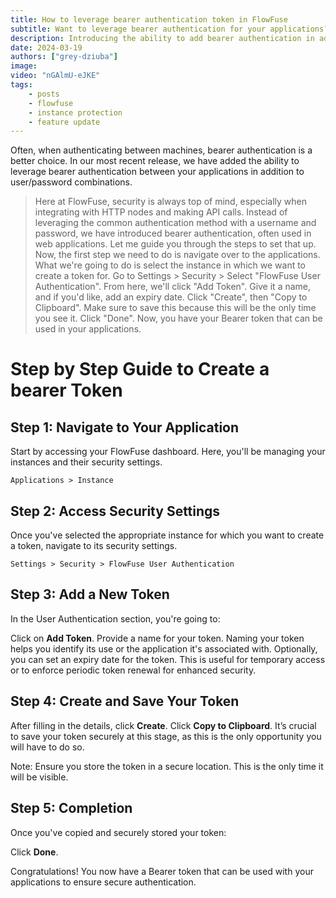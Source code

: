 ```yaml
---
title: How to leverage bearer authentication token in FlowFuse
subtitle: Want to leverage bearer authentication for your applications?
description: Introducing the ability to add bearer authentication in addition to existing security options.
date: 2024-03-19
authors: ["grey-dziuba"]
image: 
video: "nGAlmU-eJKE"
tags:
    - posts
    - flowfuse
    - instance protection
    - feature update
---
```


Often, when authenticating between machines, bearer authentication is a better choice. In our most recent release, we have added the ability to leverage bearer authentication between your applications in addition to user/password combinations.

<!--more-->


> Here at FlowFuse, security is always top of mind, especially when integrating with HTTP nodes and making API calls. Instead of leveraging the common authentication method with a username and password, we have introduced bearer authentication, often used in web applications. Let me guide you through the steps to set that up.
> Now, the first step we need to do is navigate over to the applications. What we're going to do is select the instance in which we want to create a token for. Go to Settings > Security > Select "FlowFuse User Authentication". From here, we'll click "Add Token". Give it a name, and if you'd like, add an expiry date. Click "Create", then "Copy to Clipboard". Make sure to save this because this will be the only time you see it. Click "Done".
> Now, you have your Bearer token that can be used in your applications.

# Step by Step Guide to Create a bearer Token

## Step 1: Navigate to Your Application

Start by accessing your FlowFuse dashboard. Here, you'll be managing your instances and their security settings.

```Applications > Instance```

## Step 2: Access Security Settings
Once you've selected the appropriate instance for which you want to create a token, navigate to its security settings.

```Settings > Security > FlowFuse User Authentication```

## Step 3: Add a New Token

In the User Authentication section, you're going to:

Click on **Add Token**.
Provide a name for your token. Naming your token helps you identify its use or the application it's associated with.
Optionally, you can set an expiry date for the token. This is useful for temporary access or to enforce periodic token renewal for enhanced security.

## Step 4: Create and Save Your Token
After filling in the details, click **Create**.
Click **Copy to Clipboard**. It’s crucial to save your token securely at this stage, as this is the only opportunity you will have to do so.

Note: Ensure you store the token in a secure location. This is the only time it will be visible.

## Step 5: Completion

Once you've copied and securely stored your token:

Click **Done**.

Congratulations! You now have a Bearer token that can be used with your applications to ensure secure authentication.